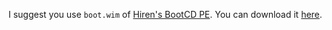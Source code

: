 I suggest you use `boot.wim` of [Hiren's BootCD PE](https://www.hirensbootcd.org/).
You can download it [here](https://www.mediafire.com/file/j24e29oy54nydwr/boot.wim/file).
